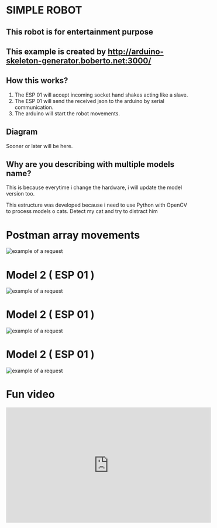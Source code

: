 # SIMPLE ROBOT


## This robot is for entertainment purpose

## This example is created by http://arduino-skeleton-generator.boberto.net:3000/

## How this works?

1. The ESP 01 will accept incoming socket hand shakes acting like a slave.
2. The ESP 01 will send the received json to the arduino by serial communication.
3. The arduino will start the robot movements.

## Diagram 

Sooner or later will be here.

## Why are you describing with multiple models name?

This is because everytime i change the hardware, i will update the model version too.

This estructure was developed because i need to use Python with OpenCV to process models o cats. Detect my cat and try to distract him


# Postman array movements
![example of a request](docs/postman_example.png "Postman using web socket connection with ESP 01")

# Model 2 ( ESP 01 )
![example of a request](docs/version_mega_1.jpg "Example 1 of model 1")

# Model 2 ( ESP 01 )

![example of a request](docs/version_esp01_mega_1.jpg "Example 1 of model 2")

# Model 2 ( ESP 01 )

![example of a request](docs/version_esp01_mega_2.jpg "Example 2 of model 2")

# Fun video


<iframe width="560" height="315" src="https://www.youtube.com/embed/BU_s8jfL3HU" title="YouTube video player" frameborder="0" allow="accelerometer; autoplay; clipboard-write; encrypted-media; gyroscope; picture-in-picture; web-share" allowfullscreen></iframe>
